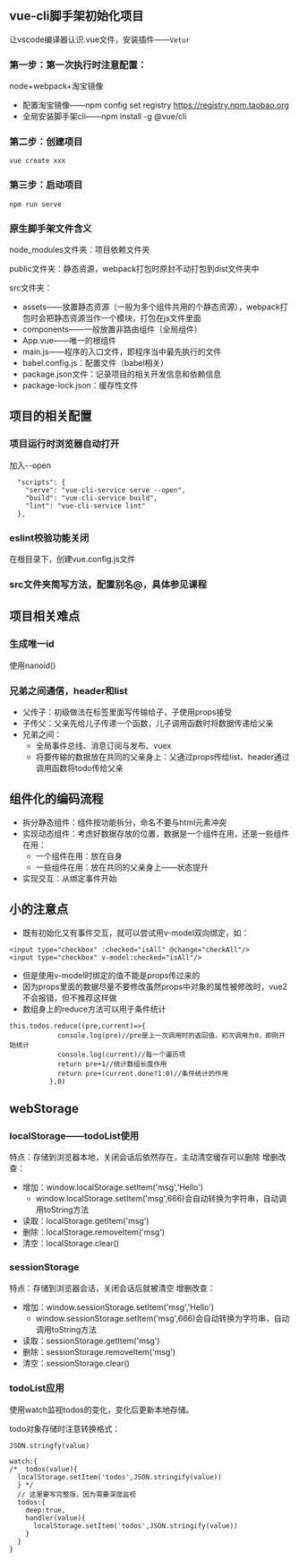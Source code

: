 ## vue-cli脚手架初始化项目
让vscode编译器认识.vue文件，安装插件——`Vetur`

### 第一步：第一次执行时注意配置：
node+webpack+淘宝镜像
+ 配置淘宝镜像——npm config set registry https://registry.npm.taobao.org
+ 全局安装脚手架cli——npm install -g @vue/cli
### 第二步：创建项目
`vue create xxx`
### 第三步：启动项目
`npm run serve`
### 原生脚手架文件含义
node_modules文件夹：项目依赖文件夹

public文件夹：静态资源，webpack打包时原封不动打包到dist文件夹中

src文件夹：
+ assets——放置静态资源（一般为多个组件共用的个静态资源），webpack打包时会把静态资源当作一个模块，打包在js文件里面
+ components——一般放置非路由组件（全局组件）
+ App.vue——唯一的根组件
+ main.js——程序的入口文件，即程序当中最先执行的文件
+ babel.config.js：配置文件（babel相关）
+ package.json文件：记录项目的相关开发信息和依赖信息
+ package-lock.json：缓存性文件

## 项目的相关配置
### 项目运行时浏览器自动打开
加入--open
```
  "scripts": {
    "serve": "vue-cli-service serve --open",
    "build": "vue-cli-service build",
    "lint": "vue-cli-service lint"
  },
```
### eslint校验功能关闭
在根目录下，创建vue.config.js文件
### src文件夹简写方法，配置别名@，具体参见课程

## 项目相关难点
### 生成唯一id
使用nanoid()
### 兄弟之间通信，header和list
+ 父传子：初级做法在标签里面写传输给子，子使用props接受
+ 子传父：父亲先给儿子传递一个函数，儿子调用函数时将数据传递给父亲
+ 兄弟之间：
  - 全局事件总线、消息订阅与发布、vuex
  - 将要传输的数据放在共同的父亲身上：父通过props传给list、header通过调用函数将todo传给父亲
## 组件化的编码流程
+ 拆分静态组件：组件按功能拆分，命名不要与html元素冲突
+ 实现动态组件：考虑好数据存放的位置，数据是一个组件在用，还是一些组件在用：
  - 一个组件在用：放在自身
  - 一些组件在用：放在共同的父亲身上——状态提升
+ 实现交互：从绑定事件开始 
## 小的注意点
+ 既有初始化又有事件交互，就可以尝试用v-model双向绑定，如：
```
<input type="checkbox" :checked="isAll" @change="checkAll"/>
<input type="checkbox" v-model:checked="isAll"/>
```
+ 但是使用v-model时绑定的值不能是props传过来的
+ 因为props里面的数据尽量不要修改虽然props中对象的属性被修改时，vue2不会报错，但不推荐这样做
+ 数组身上的reduce方法可以用于条件统计
```
this.todos.reduce((pre,current)=>{
            console.log(pre)//pre是上一次调用时的返回值，初次调用为0，即刚开始统计
            console.log(current)//每一个遍历项
            return pre+1//统计数组长度作用
            return pre+(current.done?1:0)//条件统计的作用
          },0)
```
## webStorage
### localStorage——todoList使用
特点：存储到浏览器本地，关闭会话后依然存在，主动清空缓存可以删除
增删改查：
+ 增加：window.localStorage.setItem('msg','Hello')
  - window.localStorage.setItem('msg',666)会自动转换为字符串，自动调用toString方法
+ 读取：localStorage.getItem('msg')
+ 删除：localStorage.removeItem('msg')
+ 清空：localStorage.clear()
### sessionStorage
特点：存储到浏览器会话，关闭会话后就被清空
增删改查：
+ 增加：window.sessionStorage.setItem('msg','Hello')
  - window.sessionStorage.setItem('msg',666)会自动转换为字符串，自动调用toString方法
+ 读取：sessionStorage.getItem('msg')
+ 删除：sessionStorage.removeItem('msg')
+ 清空：sessionStorage.clear()
### todoList应用
使用watch监视todos的变化，变化后更新本地存储。

todo对象存储时注意转换格式：
```
JSON.stringfy(value)
```
```
watch:{
/*  todos(value){
  localStorage.setItem('todos',JSON.stringify(value))
  } */
  // 这里要写完整版，因为需要深度监视
  todos:{
    deep:true,
    handler(value){
      localStorage.setItem('todos',JSON.stringify(value))
    }
  }
}
```
